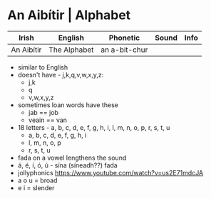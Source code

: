 # An Aibítir | Alphabet

| Irish      | English  | Phonetic   | Sound | Info |
| ---------- | -------- | ---------- | ----- | ---- |
| An Aibítir | The Alphabet | an a-bit-chur |       |      |

* similar to English
* doesn't have - j,k,q,v,w,x,y,z:
  * j,k
  * q
  * v,w,x,y,z
* sometimes loan words have these
    * jab == job
    * veain == van
* 18 letters - a, b, c, d, e, f, g, h, i, l, m, n, o, p, r, s, t, u
  * a, b, c, d, e, f, g, h, i
  * l, m, n, o, p
  * r, s, t, u
* fada on a vowel lengthens the sound
* á, é, í, ó, ú - sína (síneadh??) fada
* jollyphonics https://www.youtube.com/watch?v=us2E71mdcJA
* a o u = broad
* e i = slender
